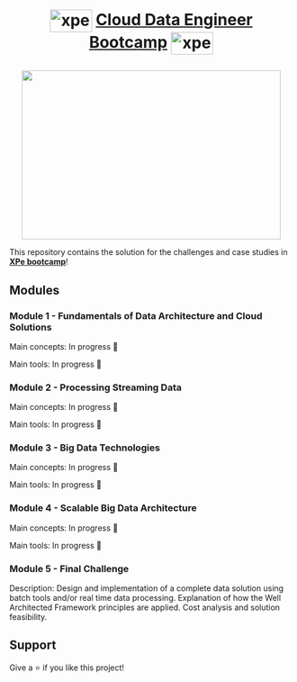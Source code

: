 # <p align="center" style="margin-top: 0px;"><img align="center" alt="xpe" height="40" width="75" src="https://user-images.githubusercontent.com/48625700/195990434-47cbacbb-8a78-427f-8f5a-7b1640f90819.png"> [Cloud Data Engineer Bootcamp](https://www.xpeducacao.com.br/bootcamp/engenheiro-de-dados-cloud) <img align="center" alt="xpe" height="40" width="75" src="https://user-images.githubusercontent.com/48625700/195990434-47cbacbb-8a78-427f-8f5a-7b1640f90819.png">

<p align="center">
  <img width="460" height="300" src="https://user-images.githubusercontent.com/48625700/195990032-7cf8a32a-40a8-496a-bf12-30acadf8c4cb.svg">
</p>

This repository contains the solution for the challenges and case studies in **[XPe bootcamp](https://www.xpeducacao.com.br/bootcamp/engenheiro-de-dados-cloud)**!

## Modules

### Module 1 - Fundamentals of Data Architecture and Cloud Solutions

Main concepts: In progress 🚧

Main tools: In progress 🚧

### Module 2 - Processing Streaming Data

Main concepts: In progress 🚧

Main tools: In progress 🚧

### Module 3 - Big Data Technologies

Main concepts: In progress 🚧

Main tools: In progress 🚧

### Module 4 - Scalable Big Data Architecture

Main concepts: In progress 🚧

Main tools: In progress 🚧

### Module 5 - Final Challenge

Description: Design and implementation of a complete data solution using batch tools and/or real time data processing. Explanation of how the Well Architected Framework principles are applied. Cost analysis and solution feasibility.

## Support
Give a ⭐️ if you like this project!
